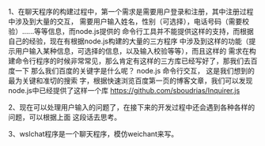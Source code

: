 1、在聊天程序的构建过程中，第一个需求是需要用户登录和注册，其中注册过程中涉及到大量的交互，
   需要用户输入姓名，性别（可选择），电话号码（需要校验）......等等信息，而node.js提供的
   命令行工具并不能提供这样的支持，而根据自己的经验，现在有根据node.js构建的大量的三方程序
   中涉及到这样的功能（提示用户输入某种信息，可选择的信息，以及输入校验等等），而且这样的
   需求在构建命令行程序的时候非常常见，那么肯定有这样的三方库已经写好了，那我们去百度一下
   那么我们百度的关键字是什么呢？ node.js 命令行交互， 这是我们想到的最为关键和准切的搜索
   字，根据快速浏览百度第一页的博客文章，我们可以发现node.js中已经提供了这样一个库 
	https://github.com/sboudrias/Inquirer.js

2、现在可以处理用户输入的问题了，在接下来的开发过程中还会遇到各种各样的问题，可以根据上面
   这段话去思考。

3、wslchat程序是一个聊天程序，模仿weichant来写。